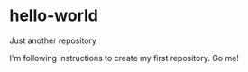 # hello-world
Just another repository

I'm following instructions to create my first repository.
Go me!
